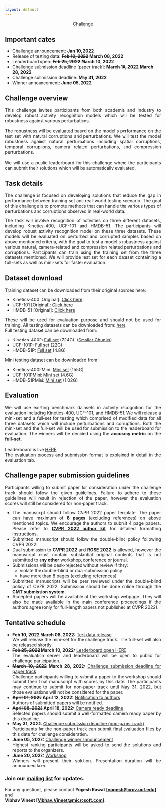 ```yaml
---
layout: default
---
```


<div style="text-align: center">
<u><g8>Challenge</g8></u>
</div>

## Important dates
- Challenge announcement: <strong>Jan 10, 2022</strong>
- Release of testing data: <strong><s>Feb 10, 2022</s> March 08, 2022</strong>
- Leaderboard open: <strong><s>Feb 25, 2022</s> March 10, 2022</strong>
- Challenge submission deadline [paper track]: <strong><s>March 10, 2022</s> March 28, 2022</strong>
- Challenge submission deadline: <strong>May 31, 2022</strong>
- Winner announcement: <strong>June 05, 2022</strong>

## Challenge overview
<div style="text-align: justify">
This challenge invites participants from both academia and industry to develop robust activity recognition models which will be tested for robustness against various perturbations. 
<br>
<br>
The robustness will be evaluated based on the model's performance on the test set with natural corruptions and perturbations. 
We will test the model robustness against natural perturbations including spatial corruptions, temporal corruptions, 
camera related perturbations, and compression perturbations.
<br>
<br>
We will use a public leaderboard for this challenge where the participants can submit their solutions which will be automatically evaluated.
</div>


## Task details
<div style="text-align: justify">
The challenge is focused on developing solutions that reduce the gap in performance between training set and real-world testing scenario. The goal of this challenge is to promote methods that can handle the various types of perturbations and corruptions observed in real-world data. 
    
The task will involve recognition of activities on three different datasets, including Kinetics-400, UCF-101 and HMDB-51. The participants will develop robust activity recognition model on these three datasets. These models will be evaluated on perturbed and corrupted samples based on above mentioned criteria, with the goal to test a model's robustness against various natural, camera-related and compression related perturbations and corruptions. Participants can train using the training set from the three datasets mentioned. We will provide test set for each dataset containing a full-sets as well as mini-sets for faster evaluation.
</div>

## Dataset download
<div style="text-align: justify">
Training dataset can be downloaded from their original sources here:
<ul>
<li>Kinetics-400 [Original]: <a href="https://storage.googleapis.com/deepmind-media/Datasets/kinetics400.tar.gz">Click here</a></li>
<li>UCF-101 [Original]: <a href="https://www.crcv.ucf.edu/research/data-sets/ucf101/">Click here</a></li>
<li>HMDB-51 [Original]: <a href="https://serre-lab.clps.brown.edu/resource/hmdb-a-large-human-motion-database/#Downloads">Click here</a></li>
</ul>

These will be used for evaluation purpose and should not be used for training. 
All testing datasets can be downloaded from: <a href="https://www.crcv.ucf.edu/data1/robustness/">here</a>.    
Full testing dataset can be downloaded from:
<ul>
<li>Kinetics-400P: <a href="https://www.crcv.ucf.edu/data1/robustness/robustness-kinetics400-fullset.sq">Full set</a> (724G). (<a href="https://www.crcv.ucf.edu/data1/robustness/kinetics400-fullset-split/">Smaller Chunks</a>) </li>
<li>UCF-101P: <a href="https://www.crcv.ucf.edu/data1/robustness/robustness-ucf101-fullset.sq">Full set</a> (22G)</li>
<li>HMDB-51P: <a href="https://www.crcv.ucf.edu/data1/robustness/robustness-hmdb51-fullset.sq">Full set</a> (4.8G)</li>
</ul>
    
Mini testing dataset can be downloaded from:
<ul>
<li>Kinetics-400PMini: <a href="https://www.crcv.ucf.edu/data1/robustness/robustness-kinetics400-smallset.sq">Mini set</a> (155G)</li>
<li>UCF-101PMini: <a href="https://www.crcv.ucf.edu/data1/robustness/robustness-ucf101-smallset.sq">Mini set</a> (4.6G)</li>
<li>HMDB-51PMini: <a href="https://www.crcv.ucf.edu/data1/robustness/robustness-hmdb51-smallset.sq">Mini set</a> (1.02G)</li>
</ul>    
</div>

## Evaluation
<div style="text-align: justify">
We will use existing benchmark datasets in activity recognition for the evaluation including Kinetics-400, UCF-101, and HMDB-51. We will release a mini-set and a full-set for testing which comprised of modified data for all three datasets which will include perturbations and corruptions. Both the mini-set and the full-set will be used for submission to the leaderboard for evaluation. The winners will be decided using the <b>accuracy metric</b> on the <b>full-set</b>.
<br>
<br>
Leaderboard is live <a href="https://codalab.lisn.upsaclay.fr/competitions/2618">HERE</a>
<br>
The evaluation process and submission format is explained in detail in the evaluation tab.
</div>


## Challenge paper submission guidelines
<div style="text-align: justify">
Participants willing to submit paper for consideration under the challenge track should follow the given guidelines. Failure to adhere to these guidelines will result in rejection of the paper, however the evaluation scores will still be considered for non-paper track.
<ul>
<li> The manuscript should follow CVPR 2022 paper template. The paper can have maximum of <b>8 pages</b> (excluding references) on above mentioned topics. We encourage the authors to submit 4 page papers. Please refer to <a href="https://cvpr2022.thecvf.com/sites/default/files/2021-10/cvpr2022-author_kit-v1_1-1.zip"><b>CVPR 2022 author kit</b></a> for detailed formatting instructions. </li>
<li> Submitted manuscript should follow the double-blind policy following CVPR 2022.</li>
<li> Dual submission to <b>CVPR 2022</b> and <b>ROSE 2022</b> is allowed, however the manuscript must contain substantial original contents that is not submitted to <b>any other</b> workshop, conference or journal.</li>
<li> Submissions will be desk-rejected without review if they:
    <ul>
    <li> violate the double-blind or dual-submission policy</li>
    <li> have more than 8 pages (excluding references)</li>
    </ul>
</li>
<li> Submitted manuscripts will be peer reviewed under the double-blind policy of CVPR 2022. Submission should be done online through the <b>CMT submission system</b>.</li>
<li> Accepted papers will be available at the workshop webpage. They will also be made available in the main conference proceedings if the authors agree (only for full-length papers not published at CVPR 2022).</li>
</ul>
</div>


## Tentative schedule
<div style="text-align: justify">
<ul>
<li> <b><s>Feb 10, 2022</s> March 08, 2022:</b> <u>Test data release</u> <br>We will release the mini-set for the challenge track. The full-set will also be released shortly. </li>
<li> <b><s>Feb 25, 2022</s> March 10, 2022:</b> <u>Leaderboard open <a href="https://codalab.lisn.upsaclay.fr/competitions/2618">HERE</a></u> <br>The evaluation server and leaderboard will be open to public for challenge participation. </li>
<li> <b><s>March 10, 2022</s> March 28, 2022:</b> <u>Challenge submission deadline for paper track</u> <br>Challenge participants willing to submit a paper to the workshop should submit their final manuscript with scores by this date. The participants may continue to submit for non-paper track until May 31, 2022, but those evaluations will not be considered for the paper. </li>
<li> <b><s>April 01, 2022</s> April 12, 2022:</b> <u>Notification to authors</u> <br>Authors of submitted papers will be notified.</li>
<li> <b><s>April 08, 2022</s> April 18, 2022:</b> <u>Camera ready deadline</u> <br>Selected papers should submit a well-formatted camera ready paper by this deadline.</li>
<li> <b>May 31, 2022:</b> <u>Challenge submission deadline (non-paper track)</u> <br>Participants for the non-paper track can submit final evaluation files by this date for challenge consideration. </li>
<li> <b>June 05, 2022:</b> <u>Challenge winner announcement</u> <br>Highest ranking participants will be asked to send the solutions and reports to the organizers.</li>
<li> <b>June 20, 2022:</b> <u>Workshop</u> <br>Winners will present their solution. Presentation duration will be announced later.</li>
</ul>
</div>

### Join our **[mailing list](https://groups.google.com/g/robustness-challenge)** for updates.
For any questions, please contact **Yogesh Rawat [yogesh@crcv.ucf.edu]** and <br>**Vibhav Vineet [Vibhav.Vineet@microsoft.com]**.
